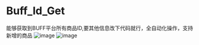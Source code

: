 # Buff_Id_Get
能够获取到BUFF平台所有商品ID,要其他信息改下代码就行，全自动化操作，支持新增的商品
![image](https://github.com/user-attachments/assets/e586c6ff-e2d4-4c24-a63f-d0cea46926f3)
![image](https://github.com/user-attachments/assets/9b5820da-8bcc-4ea9-af65-2be25a556f8b)

